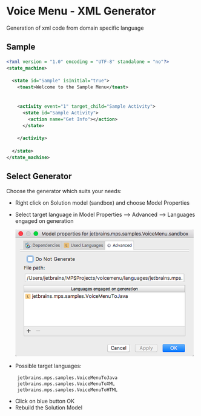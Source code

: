 Voice Menu - XML Generator
=======================

Generation of xml code from domain specific language


Sample
------

```xml
<?xml version = "1.0" encoding = "UTF-8" standalone = "no"?>
<state_machine>
  
  <state id="Sample" isInitial="true">
    <toast>Welcome to the Sample Menu</toast>
    
    
    <activity event="1" target_child="Sample Activity">
      <state id="Sample Activity">
        <action name="Get Info"></action>
      </state>
      
    </activity>
    
  </state>
</state_machine>
```

Select Generator
---------

Choose the generator which suits your needs:

* Right click on Solution model (sandbox) and choose Model Properties
* Select target language in Model Properties --> Advanced --> Languages engaged on generation 


   [![sandbox_menu](../../extras/sandbox_menu.png)](https://www.jetbrains.com/mps/)
   
   
* Possible target languages:      
```
    jetbrains.mps.samples.VoiceMenuToJava
    jetbrains.mps.samples.VoiceMenuToXML
    jetbrains.mps.samples.VoiceMenuToHTML
```
* Click on blue button OK
* Rebuild the Solution Model

